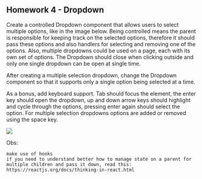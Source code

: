 ## Homework 4 - Dropdown

Create a controlled Dropdown component that allows users to select multiple options, like in the image below. Being controlled means the parent is responsible for keeping track on the selected options, therefore it should pass these options and also handlers for selecting and removing one of the options. Also, multiple dropdowns could be used on a page, each with its own set of options. The Dropdown should close when clicking outside and only one single dropdown can be open at single time.

After creating a multiple selection dropdown, change the Dropdown component so that it supports
only a single option being selected at a time.

As a bonus, add keyboard support. Tab should focus the element, the enter key should open the dropdown, up and down arrow keys should highlight and cycle through the options, pressing enter again should select the option. For multiple selection dropdowns options are added or removed using the space key.

![](https://dev.azure.com/wantsome-frontend/00634567-5f81-401d-a661-c1a7795e76d8/_apis/git/repositories/7faba5bc-177a-435a-bd80-606d20efe93c/Items?path=%2F.attachments%2Fimage-05f3b22a-165d-42ec-9c98-8a93a8a22284.png&download=false&resolveLfs=true&%24format=octetStream&api-version=5.0-preview.1&sanitize=true&versionDescriptor.version=wikiMaster)

Obs:

    make use of hooks
    if you need to understand better how to manage state on a parent for multiple children and pass it down, read this: https://reactjs.org/docs/thinking-in-react.html
